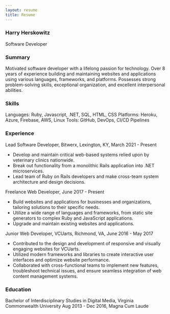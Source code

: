 ```yaml
---
layout: resume
title: Resume
---
```


### Harry Herskowitz

Software Developer

### Summary
Motivated software developer with a lifelong passion for technology. Over 8 years of experience building and maintaining websites and applications using various languages, frameworks, and platforms. Possesses strong problem-solving skills, exceptional organization, and excellent interpersonal abilities.

### Skills 
Languages: Ruby, Javascript, .NET, SQL, HTML, CSS
Platforms: Heroku, Azure, Firebase, AWS, Linux 
Tools: GitHub, DevOps, CI/CD Pipelines

### Experience 
Lead Software Developer, Bitwerx, Lexington, KY, March 2021 - Present
- Develop and maintain critical web-based systems relied upon by veterinary clinics nationwide.
- Break out functionality from a monolithic Rails application into .NET microservices.
- Lead team of Ruby on Rails developers and make cross-team system architecture and design decisions.

Freelance Web Developer, June 2017 - Present
- Build websites and applications for businesses and organizations, tailoring solutions to their specific needs.
- Utilize a wide range of languages and frameworks, from static site generators to complex Ruby and JavaScript applications.
- Upgrade and maintain existing websites and applications.

Junior Web Developer, VCUarts, Richmond, VA, June 2016 - May 2017
- Contributed to the design and development of responsive and visually engaging websites for VCUarts.
- Utilized modern frameworks and libraries to create interactive user interfaces and optimize website performance.
- Collaborated with cross-functional teams to implement new features, troubleshoot technical issues, and ensure seamless integration of web content management systems.

### Education
Bachelor of Interdisciplinary Studies in Digital Media, Virginia Commonwealth University
Aug 2013 - Dec 2016, Magna Cum Laude
